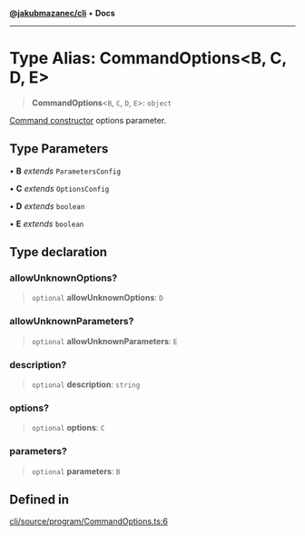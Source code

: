 [**@jakubmazanec/cli**](../README.md) • **Docs**

---

# Type Alias: CommandOptions\<B, C, D, E\>

> **CommandOptions**\<`B`, `C`, `D`, `E`\>: `object`

[Command constructor](../classes/Command.md#constructors) options parameter.

## Type Parameters

• **B** _extends_ `ParametersConfig`

• **C** _extends_ `OptionsConfig`

• **D** _extends_ `boolean`

• **E** _extends_ `boolean`

## Type declaration

### allowUnknownOptions?

> `optional` **allowUnknownOptions**: `D`

### allowUnknownParameters?

> `optional` **allowUnknownParameters**: `E`

### description?

> `optional` **description**: `string`

### options?

> `optional` **options**: `C`

### parameters?

> `optional` **parameters**: `B`

## Defined in

[cli/source/program/CommandOptions.ts:6](https://github.com/jakubmazanec/tools/blob/d628f137f5fc7b1bea261e1e59d468d8339ed884/packages/cli/source/program/CommandOptions.ts#L6)
